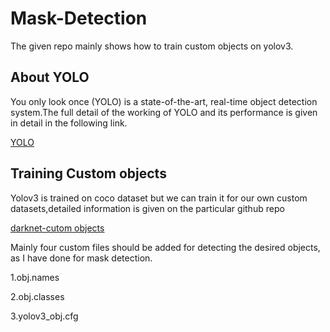 # Mask-Detection
The given repo mainly shows how to train custom objects on yolov3.

## About YOLO
You only look once (YOLO) is a state-of-the-art, real-time object detection system.The full detail of the working of YOLO and its performance is given in detail in the following link. 

[YOLO](https://pjreddie.com/darknet/yolo/)

## Training Custom objects

Yolov3 is trained on coco dataset but we can train it for our own custom datasets,detailed information is given on the particular github repo

[darknet-cutom objects](https://github.com/AlexeyAB/darknet)

Mainly four custom files should be added for detecting the desired objects, as I have done for mask detection.

1.obj.names

2.obj.classes

3.yolov3_obj.cfg
